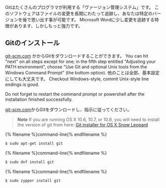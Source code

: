 Gitはたくさんのプログラマが利用する「ヴァージョン管理システム」です。 このソフトウェアはファイルの変更を長期にわたって追跡し、あなたは特定のバージョンを後で思い出す事が可能です。 Microsoft Wordに少し変更を追跡する特徴があります、しかしもっと強力です。

## Gitのインストール

<!--sec data-title="Installing Git: Windows" data-id="git_install_windows"
data-collapse=true ces-->

[git-scm.com](https://git-scm.com/) かからGitをダウンロードすることができます。 You can hit "next" on all steps except for one; in the fifth step entitled "Adjusting your PATH environment", choose "Use Git and optional Unix tools from the Windows Command Prompt" (the bottom option). 他のことは全部、基本設定にしても大丈夫です。 Checkout Windows-style, commit Unix-style line endings is good.

Do not forget to restart the command prompt or powershell after the installation finished successfully. <!--endsec-->

<!--sec data-title="Installing Git: OS X" data-id="git_install_OSX"
data-collapse=true ces-->

[git-scm.com](https://git-scm.com/)からGitをダウンロードし、指示に従ってください。

> **Note** If you are running OS X 10.6, 10.7, or 10.8, you will need to install the version of git from here: [Git installer for OS X Snow Leopard](https://sourceforge.net/projects/git-osx-installer/files/git-2.3.5-intel-universal-snow-leopard.dmg/download)

<!--endsec-->

<!--sec data-title="Installing Git: Debian or Ubuntu" data-id="git_install_debian_ubuntu"
data-collapse=true ces-->

{% filename %}command-line{% endfilename %}

```bash
$ sudo apt-get install git
```

<!--endsec-->

<!--sec data-title="Installing Git: Fedora" data-id="git_install_fedora"
data-collapse=true ces-->

{% filename %}command-line{% endfilename %}

```bash
$ sudo dnf install git
```

<!--endsec-->

<!--sec data-title="Installing Git: openSUSE" data-id="git_install_openSUSE"
data-collapse=true ces-->

{% filename %}command-line{% endfilename %}

```bash
$ sudo zypper install git
```

<!--endsec-->